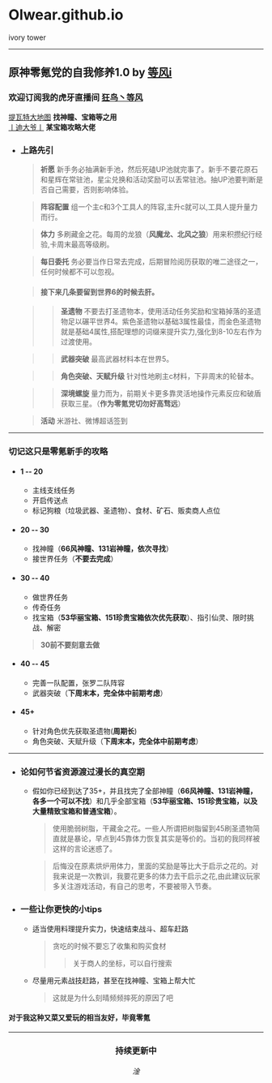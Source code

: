 # Olwear.github.io
ivory tower

***

## 原神零氪党的自我修养1.0 by [等风i](https://bbs.mihoyo.com/ys/accountCenter/postList?id=185349014)
### 欢迎订阅我的虎牙直播间 [狂鸟丶等风](https://www.huya.com/orlove)
[提瓦特大地图](https://bbs.mihoyo.com/ys/obc/content/1060/detail?bbs_presentation_style=no_header) **找神瞳、宝箱等之用**  
[丨迪大爷丨](https://bbs.mihoyo.com/ys/accountCenter/postList?id=162661361 "丨迪大爷丨") **某宝箱攻略大佬**
* ### 上路先引
	> **祈愿**
	> 新手务必抽满新手池，然后死磕UP池就完事了。新手不要花原石和星辉在常驻池，星尘兑换和活动奖励可以丢常驻池。抽UP池要判断是否自己需要，否则影响体验。

	> **阵容配置**
	组一个主c和3个工具人的阵容,主升c就可以,工具人提升量力而行。

	> **体力**
	多刷藏金之花。每周的龙狼（**风魔龙、北风之狼**）用来积攒纪行经验,卡周末最高等级刷。

	> **每日委托**
	务必要当作日常去完成，后期冒险阅历获取的唯二途径之一，任何时候都不可以忽视。

	> #### 接下来几条要留到世界6的时候去肝。

	> > **圣遗物**
	不要去打圣遗物本，使用活动任务奖励和宝箱掉落的圣遗物足以碾平世界4。紫色圣遗物以基础3属性最佳，而金色圣遗物就是基础4属性,搭配理想的词缀来提升实力,强化到8-10左右作为过渡使用。

	> > **武器突破**
	最高武器材料本在世界5。

	> > **角色突破、天赋升级**
	针对性地刷主c材料，下非周末的轮替本。

	> > **深境螺旋**
	量力而为，前期关卡更多靠灵活地操作元素反应和破盾获取三星。（**作为零氪党切勿好高骛远**）

	> **活动**
	米游社、微博超话签到

***

### 切记这只是零氪新手的攻略
* #### **1 -- 20**
	* 主线支线任务
	* 开启传送点
	* 标记狗粮（垃圾武器、圣遗物）、食材、矿石、贩卖商人点位
* #### **20 -- 30**
	* 找神瞳（**66风神瞳、131岩神瞳，依次寻找**）
	* 接世界任务（**不要去完成**）
* #### **30 -- 40**
	* 做世界任务
	* 传奇任务
	* 找宝箱（**53华丽宝箱、151珍贵宝箱依次优先获取**）、指引仙灵、限时挑战、解密
	> **30前不要刻意去做**
* #### **40 -- 45**
	* 完善一队配置，张罗二队阵容
	* 武器突破（**下周末本，完全体中前期考虑**）
* #### **45+**
	* 针对角色优先获取圣遗物(**周期长**)
	* 角色突破、天赋升级（**下周末本，完全体中前期考虑**）

***

* ### 论如何节省资源渡过漫长的真空期
	* 假如你已经到达了35+，并且找完了全部神瞳（**66风神瞳、131岩神瞳，各多一个可以不找**）和几乎全部宝箱（**53华丽宝箱、151珍贵宝箱，以及大量精致宝箱和普通宝箱**）。
		> 使用脆弱树脂，干藏金之花。一些人所谓把树脂留到45刷圣遗物简直就是暴论，早点到45靠体力恢复其实是等价的。当初的我同样被这样的言论迷惑了。

		> 后悔没在原素烘炉用体力，里面的奖励是等比大于启示之花的。对我来说是一次教训，我要花更多的体力去干启示之花,由此建议玩家多关注游戏活动，有自己的思考，不要被带入节奏。

* ### 一些让你更快的小tips
	* 适当使用料理提升实力，快速结束战斗、超车赶路
		> 贪吃的时候不要忘了收集和购买食材
		> >关于商人的坐标，可以自行搜索

	* 尽量用元素战技赶路，甚至在找神瞳、宝箱上帮大忙
		> 这就是为什么刻晴频频摔死的原因了吧


#### **对于我这种又菜又爱玩的相当友好，毕竟零氪**

***

### <center>持续更新中</center>
###### <center>淦</center>
